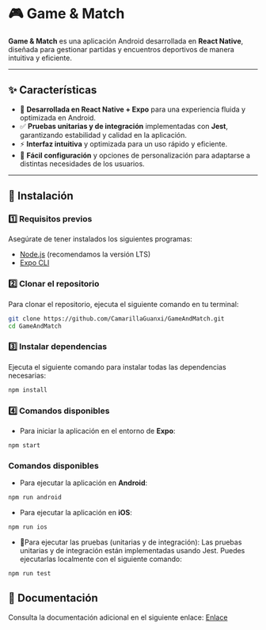 # 🎮 Game & Match

**Game & Match** es una aplicación Android desarrollada en **React Native**, diseñada para gestionar partidas y encuentros deportivos de manera intuitiva y eficiente.

---

## ✨ Características

- 📱 **Desarrollada en React Native + Expo** para una experiencia fluida y optimizada en Android.
- ✅ **Pruebas unitarias y de integración** implementadas con **Jest**, garantizando estabilidad y calidad en la aplicación.
- ⚡ **Interfaz intuitiva** y optimizada para un uso rápido y eficiente.
- 🚀 **Fácil configuración** y opciones de personalización para adaptarse a distintas necesidades de los usuarios.

---

## 🚀 Instalación

### 1️⃣ Requisitos previos

Asegúrate de tener instalados los siguientes programas:

- [Node.js](https://nodejs.org/) (recomendamos la versión LTS)
- [Expo CLI](https://docs.expo.dev/get-started/installation/)

### 2️⃣ Clonar el repositorio

Para clonar el repositorio, ejecuta el siguiente comando en tu terminal:

```bash
git clone https://github.com/CamarillaGuanxi/GameAndMatch.git
cd GameAndMatch
```
### 3️⃣ Instalar dependencias

Ejecuta el siguiente comando para instalar todas las dependencias necesarias:

```bash
npm install
```
### 4️⃣ Comandos disponibles

- Para iniciar la aplicación en el entorno de **Expo**:

```bash
npm start
```
### Comandos disponibles

- Para ejecutar la aplicación en **Android**:

```bash
npm run android
```
- Para ejecutar la aplicación en **iOS**:

```bash
npm run ios
```
- 🧪Para ejecutar las pruebas (unitarias y de integración):
  Las pruebas unitarias y de integración están implementadas usando Jest. Puedes ejecutarlas localmente con el siguiente comando:
```bash
npm run test
```
## 📄 Documentación
Consulta la documentación adicional en el siguiente enlace:
[Enlace](https://riunet.upv.es/bitstream/handle/10251/206917/Dominguez%20-%20GameAndMatch%20Una%20aplicacion%20movil%20para%20encontrar%20jugadores.pdf?sequence=1&isAllowed=y)

